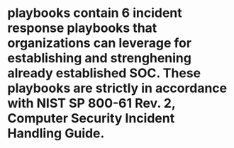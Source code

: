 # playbooks contain 6 incident response playbooks that organizations can leverage for establishing and strenghening already established SOC. These playbooks are strictly in accordance with NIST SP 800-61 Rev. 2, Computer Security Incident Handling Guide.
